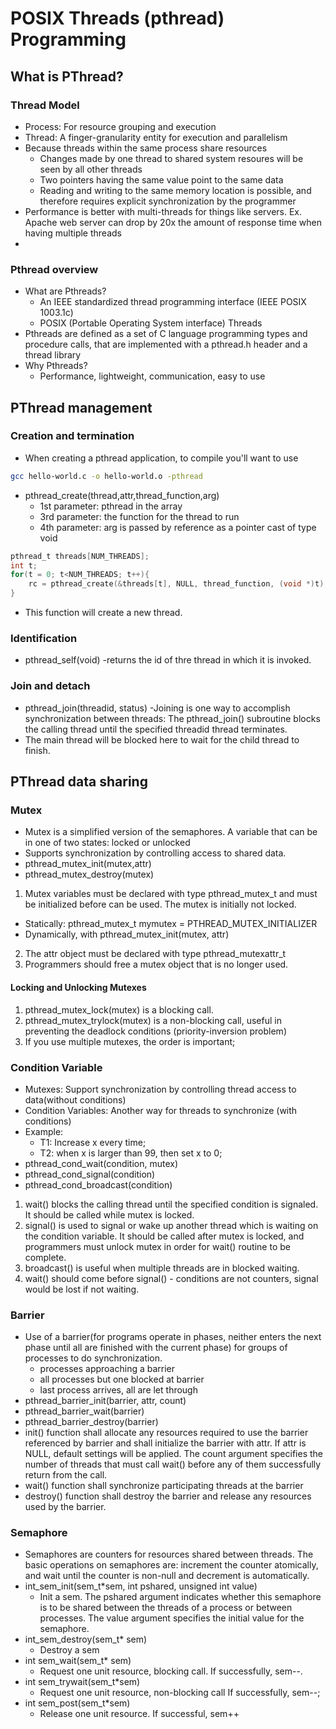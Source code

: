# POSIX Threads (pthread) Programming

## What is PThread?
### Thread Model
- Process: For resource grouping and execution
- Thread: A finger-granularity entity for execution and parallelism
- Because threads within the same process share resources
    - Changes made by one thread to shared system resoures will be seen by all other threads
    - Two pointers having the same value point to the same data
    - Reading and writing to the same memory location is possible, and therefore requires explicit synchronization by the programmer
- Performance is better with multi-threads for things like servers. Ex. Apache web server can drop by 20x the amount of response time when having multiple threads
- 
### Pthread overview
- What are Pthreads?
    - An IEEE standardized thread programming interface (IEEE POSIX 1003.1c)
    - POSIX (Portable Operating System interface) Threads
- Pthreads are defined as a set of C language programming types and procedure calls, that are implemented with a pthread.h header and a thread library
- Why Pthreads?
    - Performance, lightweight, communication, easy to use

## PThread management
### Creation and termination
- When creating a pthread application, to compile you'll want to use 
```bash
gcc hello-world.c -o hello-world.o -pthread
```
- pthread_create(thread,attr,thread_function,arg)
    - 1st parameter: pthread in the array
    - 3rd parameter: the function for the thread to run
    - 4th parameter: arg is passed by reference as a pointer cast of type void
```C
pthread_t threads[NUM_THREADS];
int t;
for(t = 0; t<NUM_THREADS; t++){
    rc = pthread_create(&threads[t], NULL, thread_function, (void *)t);
}
```
- This function will create a new thread.
### Identification
- pthread_self(void)
    -returns the id of thre thread in which it is invoked.
### Join and detach
- pthread_join(threadid, status)
    -Joining is one way to accomplish synchronization between threads: The pthread_join() subroutine blocks the calling thread until the specified threadid thread terminates.
- The main thread will be blocked here to wait for the child thread to finish.

## PThread data sharing
### Mutex
- Mutex is a simplified version of the semaphores. A variable that can be in one of two states: locked or unlocked
- Supports synchronization by controlling access to shared data.
- pthread_mutex_init(mutex,attr)
- pthread_mutex_destroy(mutex)
1. Mutex variables must be declared with type pthread_mutex_t and must be initialized before can be used. The mutex is initially not locked. 
- Statically: pthread_mutex_t mymutex = PTHREAD_MUTEX_INITIALIZER 
- Dynamically, with pthread_mutex_init(mutex, attr)
2. The attr object must be declared with type pthread_mutexattr_t
3. Programmers should free a mutex object that is no longer used.
#### Locking and Unlocking Mutexes
1. pthread_mutex_lock(mutex) is a blocking call.
2. pthread_mutex_trylock(mutex) is a non-blocking call, useful in preventing the deadlock conditions (priority-inversion problem)
3. If you use multiple mutexes, the order is important;
### Condition Variable
- Mutexes: Support synchronization by controlling thread access to data(without conditions)
- Condition Variables: Another way for threads to synchronize (with conditions)
- Example:
    - T1: Increase x every time;
    - T2: when x is larger than 99, then set x to 0;
- pthread_cond_wait(condition, mutex)
- pthread_cond_signal(condition)
- pthread_cond_broadcast(condition)
1. wait() blocks the calling thread until the specified condition is signaled. It should be called while mutex is locked.
2. signal() is used to signal or wake up another thread which is waiting on the condition variable. It should be called after mutex is locked, and programmers must unlock mutex in order for wait() routine to be complete.
3. broadcast() is useful when multiple threads are in blocked waiting.
4. wait() should come before signal() - conditions are not counters, signal would be lost if not waiting.

### Barrier
- Use of a barrier(for programs operate in phases, neither enters the next phase until all are finished with the current phase) for groups of processes to do synchronization.
    - processes approaching a barrier
    - all processes but one blocked at barrier
    - last process arrives, all are let through
- pthread_barrier_init(barrier, attr, count)
- pthread_barrier_wait(barrier)
- pthread_barrier_destroy(barrier)
- init() function shall allocate any resources required to use the barrier referenced by barrier and shall initialize the barrier with attr. If attr is NULL, default settings will be applied. The count argument specifies the number of threads that must call wait() before any of them successfully return from the call.
- wait() function shall synchronize participating threads at the barrier
- destroy() function shall destroy the barrier and release any resources used by the barrier.

### Semaphore
- Semaphores are counters for resources shared between threads. The basic operations on semaphores are: increment the counter atomically, and wait until the counter is non-null and decrement is automatically.
- int_sem_init(sem_t*sem, int pshared, unsigned int value)
    - Init a sem. The pshared argument indicates whether this semaphore is to be shared between the threads of a process or between processes. The value argument specifies the initial value for the semaphore.
- int_sem_destroy(sem_t* sem)
    - Destroy a sem
- int sem_wait(sem_t* sem)
    - Request one unit resource, blocking call. If successfully, sem--.
- int sem_trywait(sem_t*sem)
    - Request one unit resource, non-blocking call If successfully, sem--;
- int sem_post(sem_t*sem)
    - Release one unit resource. If successful, sem++


